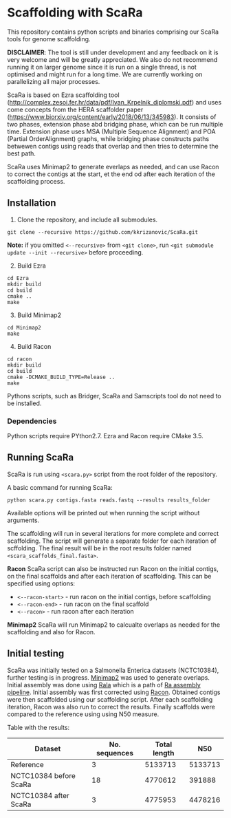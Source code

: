 # Scaffolding with ScaRa
This repository contains python scripts and binaries comprising our ScaRa tools for genome scaffolding.

__DISCLAIMER__: The tool is still under development and any feedback on it is very welcome and will be greatly appreciated. We also do not recommend running it on larger genome since it is run on a single thread, is not optimised and might run for a long time. We are currently working on parallelizing all major processes.

ScaRa is based on Ezra scaffolding tool (http://complex.zesoi.fer.hr/data/pdf/Ivan_Krpelnik_diplomski.pdf) and uses come concepts from the HERA scaffolder paper (https://www.biorxiv.org/content/early/2018/06/13/345983). It consists of two phases, extension phase abd bridging phase, which can be run multiple time. Extension phase uses MSA (Multiple Sequence Alignment) and POA (Partial OrderAlignment) graphs, while bridging phase constructs paths betwewen contigs using reads that overlap and then tries to determine the best path.

ScaRa uses Minimap2 to generate everlaps as needed, and can use Racon to correct the contigs at the start, et the end od after each iteration of the scaffolding process.

## Installation

  1. Clone the repository, and include all submodules.
  
    git clone --recursive https://github.com/kkrizanovic/ScaRa.git
  
  __Note:__ if you omitted `<--recursive>` from `<git clone>`, run `<git submodule update --init --recursive>` before proceeding.
  
  2. Build Ezra
  
    cd Ezra
    mkdir build
    cd build
    cmake ..
    make

  3. Build Minimap2
  
    cd Minimap2
    make

  4. Build Racon
  
    cd racon
    mkdir build
    cd build
    cmake -DCMAKE_BUILD_TYPE=Release ..
    make

Pythons scripts, such as Bridger, ScaRa and Samscripts tool do not need to be installed.

### Dependencies
Python scripts require PYthon2.7. Ezra and Racon require CMake 3.5.

## Running ScaRa
ScaRa is run using `<scara.py>` script from the root folder of the repository.

A basic command for running ScaRa:

    python scara.py contigs.fasta reads.fastq --results results_folder

Available options will be printed out when running the script without arguments.

The scaffolding will run  in several iterations for more complete and correct scaffolding. The script will generate a separate folder for each iteration of scffolding. The final result will be in the root results folder named `<scara_scaffolds_final.fasta>`.

__Racon__
ScaRa script can also be instructed run Racon on the initial contigs, on the final scaffolds and after each iteration of scaffolding. This can be specified using options:
  - `<--racon-start>` - run racon on the initial contigs, before scaffolding
  - `<--racon-end>`   - run racon on the final scaffold
  - `<--racon>`       - run racon after each iteration

__Minimap2__
ScaRa will run Minimap2 to calcualte overlaps as needed for the scaffolding and also for Racon.

## Initial testing
ScaRa was initially tested on a Salmonella Enterica datasets (NCTC10384), further testing is in progress. [Minimap2](https://github.com/lh3/minimap2) was used to generate overlaps. Initial assembly was done using [Rala](https://github.com/rvaser/rala) which is a path of [Ra  assembly pipeline](https://github.com/rvaser/ra). Initial assembly was first corrected using [Racon](https://github.com/isovic/racon). Obtained contigs were then scaffolded using our scaffolding script. After each scaffolding iteration, Racon was also run to correct the results. Finally scaffolds were compared to the reference using using N50 measure.

Table with the results:

|Dataset|No. sequences|Total length|N50|
|---|---|---|---|
|Reference| 3|5133713|5133713|
|NCTC10384 before ScaRa| 18|4770612|391888|
|NCTC10384 after ScaRa| 3|4775953|4478216|

